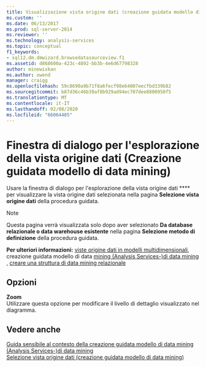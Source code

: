 ```yaml
---
title: Visualizzazione vista origine dati (creazione guidata modello di data mining) | Microsoft Docs
ms.custom: ''
ms.date: 06/13/2017
ms.prod: sql-server-2014
ms.reviewer: ''
ms.technology: analysis-services
ms.topic: conceptual
f1_keywords:
- sql12.dm.dmwizard.browsedatasourceview.f1
ms.assetid: d868600a-423c-4892-bb3b-4e6d67798328
author: minewiskan
ms.author: owend
manager: craigg
ms.openlocfilehash: 59c8690a9b71f8a6fecf98e64007eecfbd339b82
ms.sourcegitcommit: b87d36c46b39af8b929ad94ec707dee8800950f5
ms.translationtype: MT
ms.contentlocale: it-IT
ms.lasthandoff: 02/08/2020
ms.locfileid: "66064485"
---
```

# <a name="browse-data-source-view-data-mining-wizard"></a>Finestra di dialogo per l'esplorazione della vista origine dati (Creazione guidata modello di data mining)
  Usare la finestra di dialogo per l'esplorazione della vista origine dati **** per visualizzare la vista origine dati selezionata nella pagina **Selezione vista origine dati** della procedura guidata.  
  
> [!NOTE]  
>  Questa pagina verrà visualizzata solo dopo aver selezionato **Da database relazionale o data warehouse esistente** nella pagina **Selezione metodo di definizione** della procedura guidata.  
  
 **Per ulteriori informazioni:** [viste origine dati in modelli multidimensionali](multidimensional-models/data-source-views-in-multidimensional-models.md), creazione guidata modello di data [mining &#40;Analysis Services-&#41;di data mining ](data-mining/data-mining-wizard-analysis-services-data-mining.md), [creare una struttura di data mining relazionale](data-mining/create-a-relational-mining-structure.md)  
  
## <a name="options"></a>Opzioni  
 **Zoom**  
 Utilizzare questa opzione per modificare il livello di dettaglio visualizzato nel diagramma.  
  
## <a name="see-also"></a>Vedere anche  
 [Guida sensibile al contesto della creazione guidata modello di data mining &#40;Analysis Services-&#41;di data mining](data-mining-wizard-f1-help-analysis-services-data-mining.md)   
 [Selezione vista origine dati &#40;creazione guidata modello di data mining&#41;](select-data-source-view-data-mining-wizard.md)  
  
  
